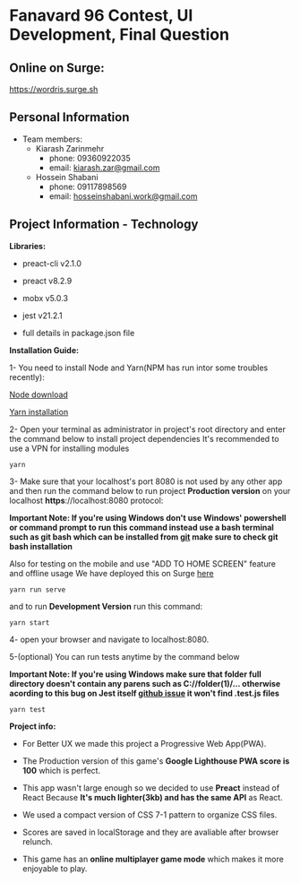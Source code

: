 
# Fanavard 96 Contest, UI Development, Final Question

## Online on Surge:
https://wordris.surge.sh

## Personal Information
  * Team members:
    * Kiarash Zarinmehr
	  * phone: 09360922035
      * email: kiarash.zar@gmail.com
    * Hossein Shabani
      * phone: 09117898569
      * email: hosseinshabani.work@gmail.com

## Project Information - Technology

**Libraries:**

* preact-cli v2.1.0

* preact v8.2.9

* mobx v5.0.3

* jest v21.2.1

* full details in package.json file

**Installation Guide:**

1- You need to install Node and Yarn(NPM has run intor some troubles recently):

[Node download](www.nodejs.org)

[Yarn installation](https://yarnpkg.com/en/docs/install#mac-stable)

2- Open your terminal as administrator in project's root directory and enter the command below to install project dependencies It's recommended to use a VPN for installing modules

```
yarn
```
  
  

3- Make sure that your localhost's port 8080 is not used by any other app and then run the command below to run project **Production version** on your localhost **https**://localhost:8080 protocol:

**Important Note: If you're using Windows don't use Windows' powershell or command prompt to run this command instead use a bash terminal such as git bash which can be installed from [git](https://git-scm.com/downloads) make sure to check git bash installation**

Also for testing on the mobile and use "ADD TO HOME SCREEN" feature and offline usage We have deployed this on Surge [here](https://wordris.surge.sh)
```
yarn run serve
```

and to run **Development Version** run this command:
```
yarn start
```

4- open your browser and navigate to localhost:8080.

5-(optional) You can run tests anytime by the command below

**Important Note: If you're using Windows make sure that folder full directory doesn't contain any parens such as C://folder(1)/... otherwise acording to this bug on Jest itself [github issue](https://github.com/facebook/jest/issues/2381) it won't find .test.js files**
```
yarn test
```
**Project info:**

  

* For Better UX we made this project a Progressive Web App(PWA).

* The Production version of this game's **Google Lighthouse PWA score is 100** which is perfect.

* This app wasn't large enough so we decided to use **Preact** instead of React Because **It's much lighter(3kb) and has the same API** as React.

* We used a compact version of CSS 7-1 pattern to organize CSS files.

* Scores are saved in localStorage and they are avaliable after browser relunch.

* This game has an **online multiplayer game mode** which makes it more enjoyable to play.
